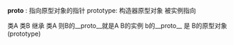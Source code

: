 __proto__  : 指向原型对象的指针
prototype: 构造器原型对象 被实例指向 

类A
类B 继承 类A 
则B的__proto__就是A
B的实例 b的__proto__ 是 B的原型对象(prototype)